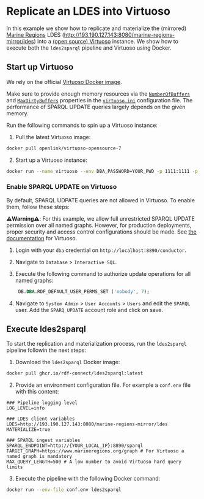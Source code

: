 # Replicate an LDES into Virtuoso

In this example we show how to replicate and materialize the (mirrored) [Marine Regions](https://marineregions.org) LDES (<http://193.190.127.143:8080/marine-regions-mirror/ldes>) into a [(open source) Virtuoso](https://vos.openlinksw.com/owiki/wiki/VOS) instance. We show how to execute both the `ldes2sparql` pipeline and Virtuoso using Docker.

## Start up Virtuoso

We rely on the official [Virtuoso Docker image](https://hub.docker.com/r/openlink/virtuoso-opensource-7/). 

Make sure to provide enough memory resources via the [`NumberOfBuffers`](https://github.com/rdf-connect/ldes2sparql/blob/main/examples/virtuoso/virtuoso.ini#L95) and [`MaxDirtyBuffers`](https://github.com/rdf-connect/ldes2sparql/blob/main/examples/virtuoso/virtuoso.ini#L96) properties in the [`virtuoso.ini`](https://github.com/rdf-connect/ldes2sparql/blob/main/examples/virtuoso/virtuoso.ini) configuration file. The performance of SPARQL UPDATE queries largely depends on the given memory.


Run the following commands to spin up a Virtuoso instance:

1. Pull the latest Virtuoso image:
```bash
docker pull openlink/virtuoso-opensource-7
```
2. Start up a Virtuoso instance:
```bash
docker run --name virtuoso --env DBA_PASSWORD=YOUR_PWD -p 1111:1111 -p 8890:8890 -v `pwd`:/database -it openlink/virtuoso-opensource-7:latest
```

### Enable SPARQL UPDATE on Virtuoso

By default, SPARQL UDPATE queries are not allowed in Virtuoso. To enable them, follow these steps:

**⚠️Warning⚠️**: For this example, we allow full unrestricted SPARQL UPDATE permission over all named graphs. However, for production deployments, proper security and access control configurations should be made. See [the documentation](https://docs.openlinksw.com/virtuoso/rdfsparqlprotocolendpoint/#rdfsupportedprotocolendpointurisparqlauthex) for Virtuoso.

1. Login with your `dba` credential on `http://localhost:8890/conductor`.

2. Navigate to `Database` > `Interactive SQL`.

3. Execute the following command to authorize update operations for all named graphs:

   ```SQL
    DB.DBA.RDF_DEFAULT_USER_PERMS_SET ('nobody', 7);
   ```

4. Navigate to `System Admin` > `User Accounts` > `Users` and edit the `SPARQL` user. Add the `SPARQ_UPDATE` account role and click on save.

## Execute ldes2sparql

To start the replication and materialization process, run the `ldes2sparql` pipeline followin the next steps:

1. Download the `ldes2sparql` Docker image:
```bash
docker pull ghcr.io/rdf-connect/ldes2sparql:latest
```
2. Provide an environment configuration file. For example a `conf.env` file with this content:
```dotenv
### Pipeline logging level
LOG_LEVEL=info

### LDES client variables
LDES=http://193.190.127.143:8080/marine-regions-mirror/ldes
MATERIALIZE=true

### SPARQL ingest variables
SPARQL_ENDPOINT=http://{YOUR_LOCAL_IP}:8890/sparql
TARGET_GRAPH=https://www.marineregions.org/graph # For Virtuoso a named graph is mandatory
MAX_QUERY_LENGTH=500 # A low number to avoid Virtuoso hard query limits
```
3. Execute the pipeline with the following Docker command:
```bash
docker run --env-file conf.env ldes2sparql
```